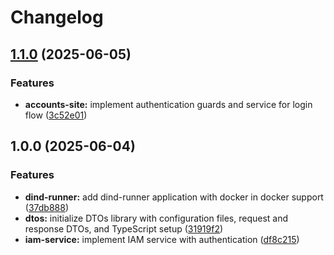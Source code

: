 # Changelog

## [1.1.0](https://github.com/ecoma-io/application/compare/dtos@v1.0.0...dtos@v1.1.0) (2025-06-05)


### Features

* **accounts-site:** implement authentication guards and service for login flow ([3c52e01](https://github.com/ecoma-io/application/commit/3c52e011c7dc9176bf0a81bdea754a0b6fa4b215))

## 1.0.0 (2025-06-04)


### Features

* **dind-runner:** add dind-runner application with docker in docker support ([37db888](https://github.com/ecoma-io/application/commit/37db888ecdd2ab15c889c091006d1f73c4247fd4))
* **dtos:** initialize DTOs library with configuration files, request and response DTOs, and TypeScript setup ([31919f2](https://github.com/ecoma-io/application/commit/31919f2803597930913915e8698fec36c79c2ec3))
* **iam-service:** implement IAM service with authentication ([df8c215](https://github.com/ecoma-io/application/commit/df8c21575050d19e842a7f9061204716cac6c325))
